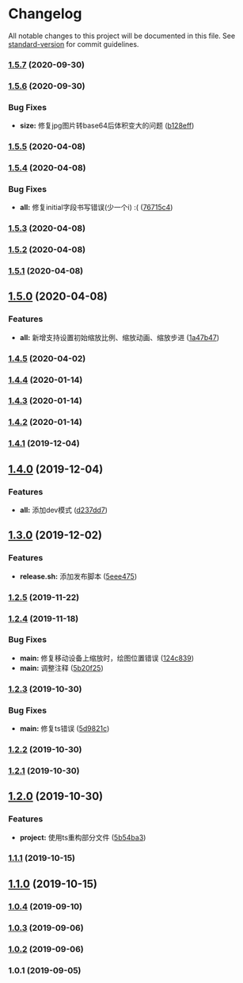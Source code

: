# Changelog

All notable changes to this project will be documented in this file. See [standard-version](https://github.com/conventional-changelog/standard-version) for commit guidelines.

### [1.5.7](https://github.com/BryanAdamss/drawing-board/compare/v1.5.6...v1.5.7) (2020-09-30)

### [1.5.6](https://github.com/BryanAdamss/drawing-board/compare/v1.5.5...v1.5.6) (2020-09-30)


### Bug Fixes

* **size:** 修复jpg图片转base64后体积变大的问题 ([b128eff](https://github.com/BryanAdamss/drawing-board/commit/b128eff))

### [1.5.5](https://github.com/BryanAdamss/drawing-board/compare/v1.5.4...v1.5.5) (2020-04-08)

### [1.5.4](https://github.com/BryanAdamss/drawing-board/compare/v1.5.3...v1.5.4) (2020-04-08)


### Bug Fixes

* **all:** 修复initial字段书写错误(少一个i) :( ([76715c4](https://github.com/BryanAdamss/drawing-board/commit/76715c4))

### [1.5.3](https://github.com/BryanAdamss/drawing-board/compare/v1.5.2...v1.5.3) (2020-04-08)

### [1.5.2](https://github.com/BryanAdamss/drawing-board/compare/v1.5.1...v1.5.2) (2020-04-08)

### [1.5.1](https://github.com/BryanAdamss/drawing-board/compare/v1.5.0...v1.5.1) (2020-04-08)

## [1.5.0](https://github.com/BryanAdamss/drawing-board/compare/v1.4.5...v1.5.0) (2020-04-08)


### Features

* **all:** 新增支持设置初始缩放比例、缩放动画、缩放步进 ([1a47b47](https://github.com/BryanAdamss/drawing-board/commit/1a47b47))

### [1.4.5](https://github.com/BryanAdamss/drawing-board/compare/v1.4.4...v1.4.5) (2020-04-02)

### [1.4.4](https://github.com/BryanAdamss/drawing-board/compare/v1.4.3...v1.4.4) (2020-01-14)

### [1.4.3](https://github.com/BryanAdamss/drawing-board/compare/v1.4.2...v1.4.3) (2020-01-14)

### [1.4.2](https://github.com/BryanAdamss/drawing-board/compare/v1.4.1...v1.4.2) (2020-01-14)

### [1.4.1](https://github.com/BryanAdamss/drawing-board/compare/v1.4.0...v1.4.1) (2019-12-04)

## [1.4.0](https://github.com/BryanAdamss/drawing-board/compare/v1.3.0...v1.4.0) (2019-12-04)


### Features

* **all:** 添加dev模式 ([d237dd7](https://github.com/BryanAdamss/drawing-board/commit/d237dd7))

## [1.3.0](https://github.com/BryanAdamss/drawing-board/compare/v1.2.5...v1.3.0) (2019-12-02)


### Features

* **release.sh:** 添加发布脚本 ([5eee475](https://github.com/BryanAdamss/drawing-board/commit/5eee475))

### [1.2.5](https://github.com/BryanAdamss/drawing-board/compare/v1.2.4...v1.2.5) (2019-11-22)

### [1.2.4](https://github.com/BryanAdamss/drawing-board/compare/v1.2.3...v1.2.4) (2019-11-18)


### Bug Fixes

* **main:** 修复移动设备上缩放时，绘图位置错误 ([124c839](https://github.com/BryanAdamss/drawing-board/commit/124c839))
* **main:** 调整注释 ([5b20f25](https://github.com/BryanAdamss/drawing-board/commit/5b20f25))

### [1.2.3](https://github.com/BryanAdamss/drawing-board/compare/v1.2.2...v1.2.3) (2019-10-30)


### Bug Fixes

* **main:** 修复ts错误 ([5d9821c](https://github.com/BryanAdamss/drawing-board/commit/5d9821c))

### [1.2.2](https://github.com/BryanAdamss/drawing-board/compare/v1.2.1...v1.2.2) (2019-10-30)

### [1.2.1](https://github.com/BryanAdamss/drawing-board/compare/v1.2.0...v1.2.1) (2019-10-30)

## [1.2.0](https://github.com/BryanAdamss/drawing-board/compare/v1.1.1...v1.2.0) (2019-10-30)


### Features

* **project:** 使用ts重构部分文件 ([5b54ba3](https://github.com/BryanAdamss/drawing-board/commit/5b54ba3))

### [1.1.1](https://github.com/BryanAdamss/drawing-board/compare/v1.1.0...v1.1.1) (2019-10-15)

## [1.1.0](https://github.com/BryanAdamss/drawing-board/compare/v1.0.4...v1.1.0) (2019-10-15)

### [1.0.4](https://github.com/BryanAdamss/drawing-board/compare/v1.0.3...v1.0.4) (2019-09-10)

### [1.0.3](https://github.com/BryanAdamss/drawing-board/compare/v1.0.2...v1.0.3) (2019-09-06)

### [1.0.2](https://github.com/BryanAdamss/drawing-board/compare/v1.0.1...v1.0.2) (2019-09-06)

### 1.0.1 (2019-09-05)

